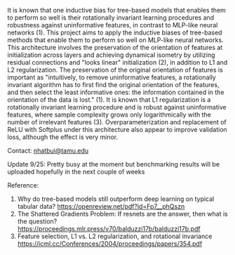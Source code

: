 It is known that one inductive bias for tree-based models that enables them to perform so well is their rotationally invariant learning procedures and robustness against uninformative features, in contrast to MLP-like neural networks (1). This project aims to apply the inductive biases of tree-based methods that enable them to perform so well on MLP-like neural networks. This architecture involves the preservation of the orientation of features at initialization across layers and achieving dynamical isometry by utilizing residual connections and "looks linear" initialization (2), in addition to L1 and L2 regularization. The preservation of the original orientation of features is important as "intuitively, to remove uninformative features, a rotationally invariant algorithm has to first find the original orientation of the features, and then select the least informative ones: the information contained in the orientation of the data is lost." (1). It is known that L1 regularization is a rotationally invariant learning procedure and is robust against uninformative features, where sample complexity grows only logarithmically with the number of irrelevant features (3). Overparameterization and replacement of ReLU with Softplus under this architecture also appear to improve validation loss, although the effect is very minor.

Contact: nhatbui@tamu.edu

Update 9/25: Pretty busy at the moment but benchmarking results will be uploaded hopefully in the next couple of weeks

Reference: 
1) Why do tree-based models still outperform deep learning on typical tabular data? https://openreview.net/pdf?id=Fp7__phQszn
2) The Shattered Gradients Problem: If resnets are the answer, then what is the question? https://proceedings.mlr.press/v70/balduzzi17b/balduzzi17b.pdf
3) Feature selection, L1 vs. L2 regularization, and rotational invariance https://icml.cc/Conferences/2004/proceedings/papers/354.pdf
